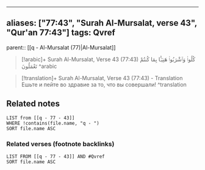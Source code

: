 
---
aliases: ["77:43", "Surah Al-Mursalat, verse 43", "Qur'an 77:43"]
tags: Qvref
---

parent:: [[q - Al-Mursalat (77)|Al-Mursalat]]

> [!arabic]+ Surah Al-Mursalat, Verse 43 (77:43)
> <span class="quran-arabic">كُلُوا۟ وَٱشْرَبُوا۟ هَنِيٓـًٔۢا بِمَا كُنتُمْ تَعْمَلُونَ</span>
^arabic

> [!translation]+ Surah Al-Mursalat, Verse 43 (77:43) - Translation
> Ешьте и пейте во здравие за то, что вы совершали!
^translation



## Related notes
```dataview
LIST from [[q - 77 - 43]]
WHERE !contains(file.name, "q - ")
SORT file.name ASC
```

### Related verses (footnote backlinks)
```dataview
LIST FROM [[q - 77 - 43]] AND #Qvref
SORT file.name ASC
```

